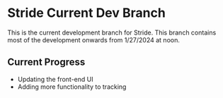 # Stride Current Dev Branch

This is the current development branch for Stride. This branch contains most of the development onwards from 1/27/2024 at noon. 

## Current Progress

- Updating the front-end UI
- Adding more functionality to tracking
